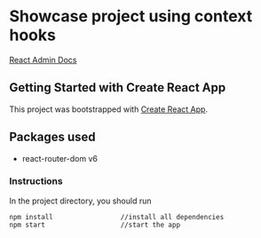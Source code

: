 # Showcase project using context hooks

[React Admin Docs](https://reactjs.org/docs/hooks-reference.html)

## Getting Started with Create React App

This project was bootstrapped with [Create React App](https://github.com/facebook/create-react-app).

## Packages used

- react-router-dom v6

### Instructions

In the project directory, you should run

    npm install                 //install all dependencies
    npm start                   //start the app
